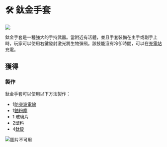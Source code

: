 # 🛠 鈦金手套



![](https://camo.githubusercontent.com/e1d1e8f6f21b0dbdde01f0fbaa4213c96421a896ddd954b27d42a8bf102022e8/68747470733a2f2f692e67697068792e636f6d2f6d656469612f45394e73664e6368703647414d7846376f362f67697068792e676966)

鈦金手套是一種強大的手持武器。當附近有活體，並且手套裝備在主手或副手上時，玩家可以使用右鍵發射激光將生物彈飛。該技能沒有冷卻時間，可以在[充電站](Charging-Station.md)充電。

## 獲得

### 製作

鈦金手套可以使用以下方法製作：

* 1[防突波電線](surge-proof-wire.md)
* 1[鈾粉塵](uranium-dust.md)
* 1 玻璃片
* 2[塑料](plastic.md)
* 4[鈦錠](titanium-ingot.md)

![圖片不可用](https://camo.githubusercontent.com/a9b29a9270662fe74a1d69ad65e8a11cf3742b73851363d27d87887ea71119e5/68747470733a2f2f692e696d6775722e636f6d2f3246674f5935642e706e67)

